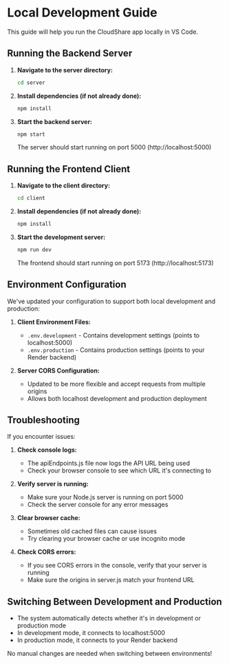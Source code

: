 # Local Development Guide

This guide will help you run the CloudShare app locally in VS Code.

## Running the Backend Server

1. **Navigate to the server directory:**
   ```cmd
   cd server
   ```

2. **Install dependencies (if not already done):**
   ```cmd
   npm install
   ```

3. **Start the backend server:**
   ```cmd
   npm start
   ```

   The server should start running on port 5000 (http://localhost:5000)

## Running the Frontend Client

1. **Navigate to the client directory:**
   ```cmd
   cd client
   ```

2. **Install dependencies (if not already done):**
   ```cmd
   npm install
   ```

3. **Start the development server:**
   ```cmd
   npm run dev
   ```

   The frontend should start running on port 5173 (http://localhost:5173)

## Environment Configuration

We've updated your configuration to support both local development and production:

1. **Client Environment Files:**
   - `.env.development` - Contains development settings (points to localhost:5000)
   - `.env.production` - Contains production settings (points to your Render backend)

2. **Server CORS Configuration:**
   - Updated to be more flexible and accept requests from multiple origins
   - Allows both localhost development and production deployment

## Troubleshooting

If you encounter issues:

1. **Check console logs:**
   - The apiEndpoints.js file now logs the API URL being used
   - Check your browser console to see which URL it's connecting to

2. **Verify server is running:**
   - Make sure your Node.js server is running on port 5000
   - Check the server console for any error messages

3. **Clear browser cache:**
   - Sometimes old cached files can cause issues
   - Try clearing your browser cache or use incognito mode

4. **Check CORS errors:**
   - If you see CORS errors in the console, verify that your server is running
   - Make sure the origins in server.js match your frontend URL

## Switching Between Development and Production

- The system automatically detects whether it's in development or production mode
- In development mode, it connects to localhost:5000
- In production mode, it connects to your Render backend

No manual changes are needed when switching between environments!
